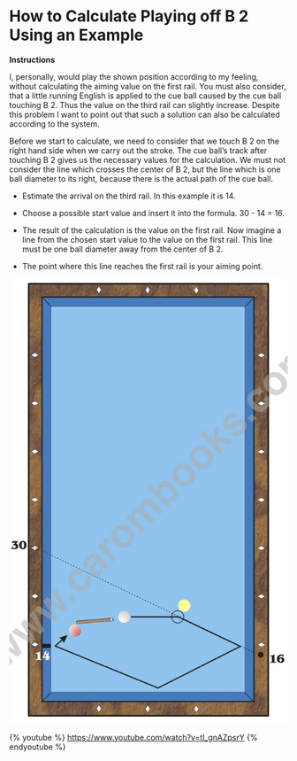 # How to Calculate Playing off B 2 Using an Example

**Instructions**

I, personally, would play the shown position according to my feeling, without calculating the aiming value on the first rail. You must also consider, that a little running English is applied to the cue ball caused by the cue ball touching B 2. Thus the value on the third rail can slightly increase. Despite this problem I want to point out that such a solution can also be calculated according to the system.

Before we start to calculate, we need to consider that we touch B 2 on the right hand side when we carry out the stroke. The cue ball’s track after touching B 2 gives us the necessary values for the calculation. We must not consider the line which crosses the center of B 2, but the line which is one ball diameter to its right, because there is the actual path of the cue ball.

* Estimate the arrival on the third rail. In this example it is 14.

* Choose a possible start value and insert it into the formula. 30 - 14 = 16.

* The result of the calculation is the value on the first rail. Now imagine a line from the chosen start value to the value on the first rail. This line must be one ball diameter away from the center of B 2.

* The point where this line reaches the first rail is your aiming point.

![](../../files/J07.jpg)

{% youtube %}
https://www.youtube.com/watch?v=tl_gnAZpsrY
{% endyoutube %}